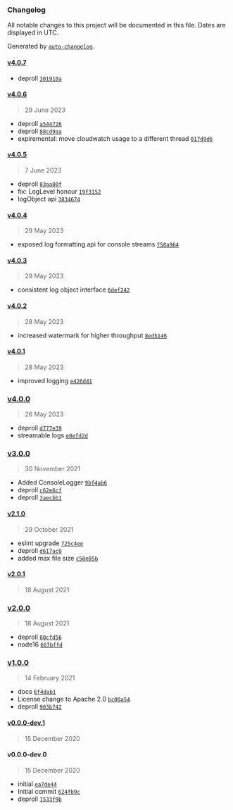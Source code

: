 ### Changelog

All notable changes to this project will be documented in this file. Dates are displayed in UTC.

Generated by [`auto-changelog`](https://github.com/CookPete/auto-changelog).

#### [v4.0.7](https://github.com/arashijs/logger/compare/v4.0.6...v4.0.7)

- deproll [`301910a`](https://github.com/arashijs/logger/commit/301910ada65076fb46e1602a519e34a351e942f8)

#### [v4.0.6](https://github.com/arashijs/logger/compare/v4.0.5...v4.0.6)

> 29 June 2023

- deproll [`a544726`](https://github.com/arashijs/logger/commit/a544726d98811b9fa4b17b6722002e072ccd2a0d)
- deproll [`88cd9aa`](https://github.com/arashijs/logger/commit/88cd9aa5c9caaff2315a05446197a482ee3732a1)
- expiremental: move cloudwatch usage to a different thread [`017d9d6`](https://github.com/arashijs/logger/commit/017d9d6a1f52895f0647325f90b6b5b3e80c42c1)

#### [v4.0.5](https://github.com/arashijs/logger/compare/v4.0.4...v4.0.5)

> 7 June 2023

- deproll [`83aa80f`](https://github.com/arashijs/logger/commit/83aa80fc4c26ac1704bb3c0cdd7d73c74af6264a)
- fix: LogLevel honour [`19f3152`](https://github.com/arashijs/logger/commit/19f3152d0e465f2daa51a3f67fe0ccc03073df5c)
- logObject api [`3834674`](https://github.com/arashijs/logger/commit/3834674379fe9d199d106627065f085c8ba648ac)

#### [v4.0.4](https://github.com/arashijs/logger/compare/v4.0.3...v4.0.4)

> 29 May 2023

- exposed log formatting api for console streams [`f50a964`](https://github.com/arashijs/logger/commit/f50a96465a447e16a16dca0b0e452eeb593c91ff)

#### [v4.0.3](https://github.com/arashijs/logger/compare/v4.0.2...v4.0.3)

> 29 May 2023

- consistent log object interface [`6def242`](https://github.com/arashijs/logger/commit/6def2422466d550a76169e86f4be9494f330775d)

#### [v4.0.2](https://github.com/arashijs/logger/compare/v4.0.1...v4.0.2)

> 28 May 2023

- increased watermark for higher throughput [`8edb146`](https://github.com/arashijs/logger/commit/8edb146e2e0dc69651fd1acddb5d01a7b0e09a8a)

#### [v4.0.1](https://github.com/arashijs/logger/compare/v4.0.0...v4.0.1)

> 28 May 2023

- improved logging [`e426d41`](https://github.com/arashijs/logger/commit/e426d41db4f0a7d3f691d28c8ed5971acaefd80b)

### [v4.0.0](https://github.com/arashijs/logger/compare/v3.0.0...v4.0.0)

> 26 May 2023

- deproll [`d777e39`](https://github.com/arashijs/logger/commit/d777e3964ceb463da14ca21427ac71ebeb199605)
- streamable logs [`e0efd2d`](https://github.com/arashijs/logger/commit/e0efd2ddd7b36e35aecdd79be4f009771419aa99)

### [v3.0.0](https://github.com/arashijs/logger/compare/v2.1.0...v3.0.0)

> 30 November 2021

- Added ConsoleLogger [`9bf4ab6`](https://github.com/arashijs/logger/commit/9bf4ab6f1c0e73e06cb741d36b0f4daa1863bdc8)
- deproll [`c62e6cf`](https://github.com/arashijs/logger/commit/c62e6cf21cb3d5f5200aed27073dbd21796c2acc)
- deproll [`3aecbb1`](https://github.com/arashijs/logger/commit/3aecbb10f9b911005d609f4ee022c38d52f66522)

#### [v2.1.0](https://github.com/arashijs/logger/compare/v2.0.1...v2.1.0)

> 29 October 2021

- eslint upgrade [`725c4ee`](https://github.com/arashijs/logger/commit/725c4ee022cae967685508795a7c49c447dc81d6)
- deproll [`d617ac0`](https://github.com/arashijs/logger/commit/d617ac09d7708cf2fd53212fa4b3254c47d82102)
- added max file size [`c50e05b`](https://github.com/arashijs/logger/commit/c50e05b5672d1a712d72477d6db2692dc6329075)

#### [v2.0.1](https://github.com/arashijs/logger/compare/v2.0.0...v2.0.1)

> 18 August 2021

### [v2.0.0](https://github.com/arashijs/logger/compare/v1.0.0...v2.0.0)

> 18 August 2021

- deproll [`80cfd56`](https://github.com/arashijs/logger/commit/80cfd56091e5b9d593af343728b706f1eb243f59)
- node16 [`667bffd`](https://github.com/arashijs/logger/commit/667bffde81bc050aa9e07641942dd0664712dc64)

### [v1.0.0](https://github.com/arashijs/logger/compare/v0.0.0-dev.1...v1.0.0)

> 14 February 2021

- docs [`6f4dab1`](https://github.com/arashijs/logger/commit/6f4dab122582d0757107b09ff62633b9c46bc911)
- License change to Apache 2.0 [`bc00a54`](https://github.com/arashijs/logger/commit/bc00a5491bbf28d1c732ea981035ee81e706d793)
- deproll [`903b742`](https://github.com/arashijs/logger/commit/903b742f6f348fd4dd6c568e9da0f012e7542011)

#### [v0.0.0-dev.1](https://github.com/arashijs/logger/compare/v0.0.0-dev.0...v0.0.0-dev.1)

> 15 December 2020

#### v0.0.0-dev.0

> 15 December 2020

- initial [`ea7de44`](https://github.com/arashijs/logger/commit/ea7de440c6bd5f3a7ebcf470b9144855ceb8e9a7)
- Initial commit [`624fb9c`](https://github.com/arashijs/logger/commit/624fb9c7ee66e5e3220d85b15759e100e27f74bd)
- deproll [`1533f9b`](https://github.com/arashijs/logger/commit/1533f9bfd8665b4f7bae648cb32d429ed44a8202)

